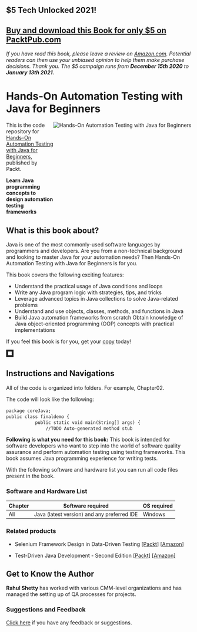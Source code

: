 ## $5 Tech Unlocked 2021!
[Buy and download this Book for only $5 on PacktPub.com](https://www.packtpub.com/product/hands-on-automation-testing-with-java-for-beginners/9781789534603)
-----
*If you have read this book, please leave a review on [Amazon.com](https://www.amazon.com/gp/product/1789534607).     Potential readers can then use your unbiased opinion to help them make purchase decisions. Thank you. The $5 campaign         runs from __December 15th 2020__ to __January 13th 2021.__*

# Hands-On Automation Testing with Java for Beginners

<a href="https://www.packtpub.com/application-development/hands-automation-testing-java-beginners?utm_source=github&utm_medium=repository&utm_campaign=9781789534603 "><img src="https://d255esdrn735hr.cloudfront.net/sites/default/files/imagecache/ppv4_main_book_cover/B10400.png" alt="Hands-On Automation Testing with Java for Beginners" height="256px" align="right"></a>

This is the code repository for [Hands-On Automation Testing with Java for Beginners](https://www.packtpub.com/application-development/hands-automation-testing-java-beginners?utm_source=github&utm_medium=repository&utm_campaign=9781789534603), published by Packt.

**Learn Java programming concepts to design automation testing frameworks**

## What is this book about?
Java is one of the most commonly-used software languages by programmers and developers. Are you from a non-technical background and looking to master Java for your automation needs? Then Hands-On Automation Testing with Java for Beginners is for you.

This book covers the following exciting features:
* Understand the practical usage of Java conditions and loops 
* Write any Java program logic with strategies, tips, and tricks 
* Leverage advanced topics in Java collections to solve Java-related problems 
* Understand and use objects, classes, methods, and functions in Java 
* Build Java automation frameworks from scratch 
Obtain knowledge of Java object-oriented programming (OOP) concepts with practical implementations 

If you feel this book is for you, get your [copy](https://www.amazon.com/dp/B07HXTDX8M) today!

<a href="https://www.packtpub.com/?utm_source=github&utm_medium=banner&utm_campaign=GitHubBanner"><img src="https://raw.githubusercontent.com/PacktPublishing/GitHub/master/GitHub.png" 
alt="https://www.packtpub.com/" border="5" /></a>

## Instructions and Navigations
All of the code is organized into folders. For example, Chapter02.

The code will look like the following:
```
package coreJava;
public class finaldemo {
           public static void main(String[] args) {
               //TODO Auto-generated method stub
```

**Following is what you need for this book:**
This book is intended for software developers who want to step into the world of software quality assurance and perform automation testing using testing frameworks. This book assumes Java programming experience for writing tests.

With the following software and hardware list you can run all code files present in the book.
### Software and Hardware List
| Chapter | Software required | OS required |
| -------- | ------------------------------------ | ----------------------------------- |
| All | Java (latest version) and any preferred IDE | Windows |

### Related products
* Selenium Framework Design in Data-Driven Testing [[Packt]](https://www.packtpub.com/web-development/selenium-framework-design-data-driven-testing?utm_source=github&utm_medium=repository&utm_campaign=9781788473576) [[Amazon]](https://www.amazon.com/dp/B0784XQ46B)

* Test-Driven Java Development - Second Edition [[Packt]](https://www.packtpub.com/application-development/test-driven-java-development-second-edition?utm_source=github&utm_medium=repository&utm_campaign=9781788836111) [[Amazon]](https://www.amazon.com/dp/B078PPRY81)

## Get to Know the Author
**Rahul Shetty**
has worked with various CMM-level organizations and has managed the setting up of QA processes for projects.

### Suggestions and Feedback
[Click here](https://docs.google.com/forms/d/e/1FAIpQLSdy7dATC6QmEL81FIUuymZ0Wy9vH1jHkvpY57OiMeKGqib_Ow/viewform) if you have any feedback or suggestions.


